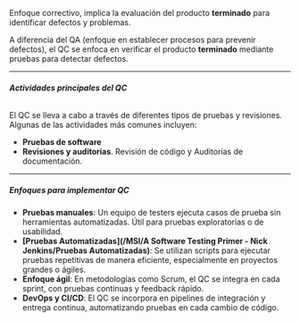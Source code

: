 Enfoque correctivo, implica la evaluación del producto **terminado** para identificar defectos y problemas. 

A diferencia del QA (enfoque en establecer procesos para prevenir defectos), el QC se enfoca en verificar el producto **terminado** mediante pruebas para detectar defectos.
****
###### **Actividades principales del QC**
El QC se lleva a cabo a través de diferentes tipos de pruebas y revisiones. Algunas de las actividades más comunes incluyen:

 - **Pruebas de software**
 - **Revisiones y auditorías**. Revisión de código y Auditorías de documentación.
****
#####  **Enfoques para implementar QC**
- **Pruebas manuales**: Un equipo de testers ejecuta casos de prueba sin herramientas automatizadas. Útil para pruebas exploratorias o de usabilidad.
- **[Pruebas Automatizadas](/MSI/A Software Testing Primer - Nick Jenkins/Pruebas Automatizadas)**: Se utilizan scripts para ejecutar pruebas repetitivas de manera eficiente, especialmente en proyectos grandes o ágiles.
- **Enfoque ágil**: En metodologías como Scrum, el QC se integra en cada sprint, con pruebas continuas y feedback rápido.
- **DevOps y CI/CD**: El QC se incorpora en pipelines de integración y entrega continua, automatizando pruebas en cada cambio de código.